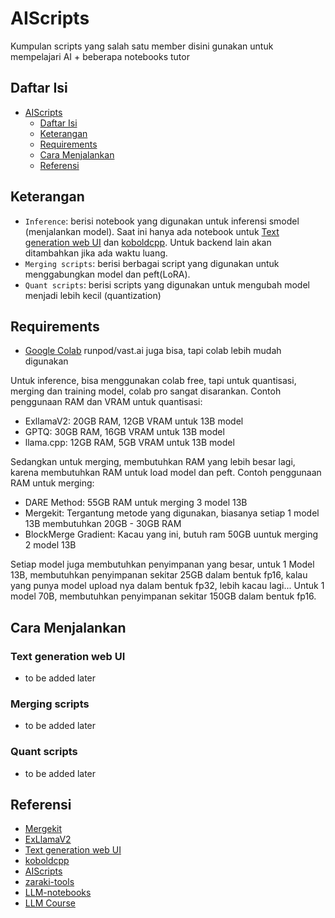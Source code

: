 # AIScripts
Kumpulan scripts yang salah satu member disini gunakan untuk mempelajari AI + beberapa notebooks tutor

## Daftar Isi
- [AIScripts](#aiscripts)
  - [Daftar Isi](#daftar-isi)
  - [Keterangan](#keterangan)
  - [Requirements](#requirements)
  - [Cara Menjalankan](#cara-menjalankan)
  - [Referensi](#referensi)

## Keterangan
- `Inference`: berisi notebook yang digunakan untuk inferensi smodel (menjalankan model). Saat ini hanya ada notebook untuk [Text generation web UI](https://github.com/oobabooga/text-generation-webui) dan [koboldcpp](https://github.com/LostRuins/koboldcpp). Untuk backend lain akan ditambahkan jika ada waktu luang.
- `Merging scripts`: berisi berbagai script yang digunakan untuk menggabungkan model dan peft(LoRA).
- `Quant scripts`: berisi scripts yang digunakan untuk mengubah model menjadi lebih kecil (quantization)

## Requirements
- [Google Colab](https://colab.research.google.com/)
runpod/vast.ai juga bisa, tapi colab lebih mudah digunakan 

Untuk inference, bisa menggunakan colab free, tapi untuk quantisasi, merging dan training model, colab pro sangat disarankan. Contoh penggunaan RAM dan VRAM untuk quantisasi:

- ExllamaV2: 20GB RAM, 12GB VRAM untuk 13B model
- GPTQ: 30GB RAM, 16GB VRAM untuk 13B model
- llama.cpp: 12GB RAM, 5GB VRAM untuk 13B model

Sedangkan untuk merging, membutuhkan RAM yang lebih besar lagi, karena membutuhkan RAM untuk load model dan peft. Contoh penggunaan RAM untuk merging:

- DARE Method: 55GB RAM untuk merging 3 model 13B
- Mergekit: Tergantung metode yang digunakan, biasanya setiap 1 model 13B membutuhkan 20GB - 30GB RAM
- BlockMerge Gradient: Kacau yang ini, butuh ram 50GB uuntuk merging 2 model 13B

Setiap model juga membutuhkan penyimpanan yang besar, untuk 1 Model 13B, membutuhkan penyimpanan sekitar 25GB dalam bentuk fp16, kalau yang punya model upload nya dalam bentuk fp32, lebih kacau lagi... Untuk 1 model 70B, membutuhkan penyimpanan sekitar 150GB dalam bentuk fp16.


## Cara Menjalankan

### Text generation web UI
- to be added later

### Merging scripts
- to be added later

### Quant scripts
- to be added later

## Referensi
- [Mergekit](https://github.com/cg123/mergekit)
- [ExLlamaV2](https://github.com/turboderp/exllamav2)
- [Text generation web UI](https://github.com/oobabooga/text-generation-webui)
- [koboldcpp](https://github.com/LostRuins/koboldcpp)
- [AIScripts](https://github.com/TheBlokeAI/AIScripts)
- [zaraki-tools](https://github.com/zarakiquemparte/zaraki-tools)
- [LLM-notebooks](https://github.com/DocShotgun/LLM-notebooks)
- [LLM Course](https://github.com/mlabonne/llm-course)